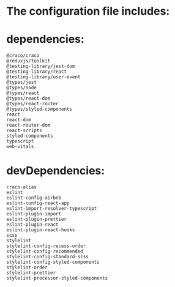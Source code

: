 # The configuration file includes:

# dependencies:

    @craco/craco
    @reduxjs/toolkit
    @testing-library/jest-dom
    @testing-library/react
    @testing-library/user-event
    @types/jest
    @types/node
    @types/react
    @types/react-dom
    @types/react-router
    @types/styled-components
    react
    react-dom
    react-router-dom
    react-scripts
    styled-components
    typescript
    web-vitals

# devDependencies:

    craco-alias
    eslint
    eslint-config-airbnb
    eslint-config-react-app
    eslint-import-resolver-typescript
    eslint-plugin-import
    eslint-plugin-prettier
    eslint-plugin-react
    eslint-plugin-react-hooks
    scss
    stylelint
    stylelint-config-recess-order
    stylelint-config-recommended
    stylelint-config-standard-scss
    stylelint-config-styled-components
    stylelint-order
    stylelint-prettier
    stylelint-processor-styled-components
